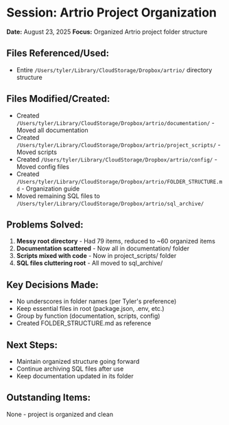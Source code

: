 # Session: Artrio Project Organization
**Date:** August 23, 2025
**Focus:** Organized Artrio project folder structure

## Files Referenced/Used:
- Entire `/Users/tyler/Library/CloudStorage/Dropbox/artrio/` directory structure

## Files Modified/Created:
- Created `/Users/tyler/Library/CloudStorage/Dropbox/artrio/documentation/` - Moved all documentation
- Created `/Users/tyler/Library/CloudStorage/Dropbox/artrio/project_scripts/` - Moved scripts
- Created `/Users/tyler/Library/CloudStorage/Dropbox/artrio/config/` - Moved config files
- Created `/Users/tyler/Library/CloudStorage/Dropbox/artrio/FOLDER_STRUCTURE.md` - Organization guide
- Moved remaining SQL files to `/Users/tyler/Library/CloudStorage/Dropbox/artrio/sql_archive/`

## Problems Solved:
1. **Messy root directory** - Had 79 items, reduced to ~60 organized items
2. **Documentation scattered** - Now all in documentation/ folder
3. **Scripts mixed with code** - Now in project_scripts/ folder
4. **SQL files cluttering root** - All moved to sql_archive/

## Key Decisions Made:
- No underscores in folder names (per Tyler's preference)
- Keep essential files in root (package.json, .env, etc.)
- Group by function (documentation, scripts, config)
- Created FOLDER_STRUCTURE.md as reference

## Next Steps:
- Maintain organized structure going forward
- Continue archiving SQL files after use
- Keep documentation updated in its folder

## Outstanding Items:
None - project is organized and clean